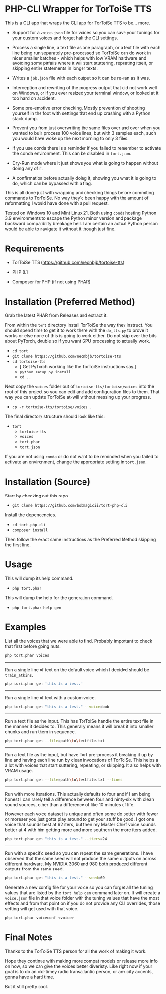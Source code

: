 # PHP-CLI Wrapper for TorToiSe TTS

This is a CLI app that wraps the CLI app for TorToiSe TTS to be... more.

* Support for a `voice.json` file for voices so you can save your tunings for
  your custom voices and forget half the CLI settings.

* Process a single line, a text file as one paragraph, or a text file with
  each line being run separately pre-processed so TorToiSe can do work in
  nicer smaller batches - which helps with low VRAM hardware and avoiding some
  pitfalls where it will start stuttering, repeating itself, or skipping entire
  statements in longer texts.

* Writes a `job.json` file with each output so it can be re-ran as it was.

* Interception and rewriting of the progress output that did not work well on
  Windows, or if you ever resized your terminal window, or looked at it too
  hard on accident.

* Some pre-emptive error checking. Mostly prevention of shooting yourself in
  the foot with settings that end up crashing with a Python stack dump.

* Prevent you from just overwriting the same files over and over when you
  wanted to bulk process 100 voice lines, but with 3 samples each, such you
  would have woke up the next morning to only 3 files.

* If you use conda there is a reminder if you failed to remember to activate
  the conda environment. This can be disabled in `tort.json`.

* Dry-Run mode where it just shows you what is going to happen without doing
  any of it.

* A confirmation before actually doing it, showing you what it is going to
  do, which can be bypassed with a flag.

This is all done just with wrapping and checking things before commiting
commands to TorToiSe. No way they'd been happy with the amount of reformatting
I would have done with a pull request.

Tested on Windows 10 and Mint Linux 21. Both using `conda` hosting Python 3.9
environments to escape the Python minor version and package backward
compatiblity breakage hell. I am certain an actual Python person would be able
to navigate it without it though just fine.



# Requirements

* TorToiSe TTS (https://github.com/neonbjb/tortoise-tts)

* PHP 8.1
* Composer for PHP (if not using PHAR)



# Installation (Preferred Method)

Grab the latest PHAR from Releases and extract it.

From within the `tort` directory install TorToiSe the way they instruct.
You should spend time to get it to work there with the `do_tts.py` to prove it
works or else none of this is going to work either. Do not skip over the bits
about PyTorch, double so if you want GPU processing to actually work.

* `cd tort`
* `git clone https://github.com/neonbjb/tortoise-tts`
* `cd tortoise-tts`
	* [ Get PyTorch working like the TorToiSe instructions say.]
	* `python setup.py install`
	* `cd ..`

Next copy the `voices` folder out of `tortoise-tts/tortoise/voices` into the
root of this project so you can edit and add configuration files to them. That
way you can update TorToiSe at-will without messing up your progress.

* `cp -r tortoise-tts/tortoise/voices .`

The final directory structure should look like this:

* `tort`
	- `tortoise-tts`
	- `voices`
	- `tort.phar`
	- `tort.json`

If you are not using `conda` or do not want to be reminded when you failed to
activate an environment, change the appropriate setting in `tort.json`.



# Installation (Source)

Start by checking out this repo.

* `git clone https://github.com/bobmagicii/tort-php-cli`

Install the dependencies.

* `cd tort-php-cli`
* `composer install`

Then follow the exact same instructions as the Preferred Method skipping the
first line.



# Usage

This will dump its help command.

* `php tort.phar`

This will dump the help for the generation command.

* `php tort.phar help gen`


# Examples

List all the voices that we were able to find. Probably important to check that
first before going nuts.

```sh
php tort.phar voices
```

---

Run a single line of text on the default voice which I decided should
be `train_atkins`.

```bash
php tort.phar gen "this is a test."
```

---

Run a single line of text with a custom voice.

```bash
php tort.phar gen "this is a test." --voice=bob
```

---

Run a text file as the input. This has TorToiSe handle the entire text file in
the manner it decides to. This generally means it will break it into smaller
chunks and run them in sequence.

```bash
php tort.phar gen --file=path\to\textfile.txt
```

---

Run a text file as the input, but have Tort pre-process it breaking it up by
line and having each line run by clean invocations of TorToiSe. This helps a
a lot with voices that start suttering, repeating, or skipping. It also helps
with VRAM usage.

```bash
php tort.phar gen --file=path\to\textfile.txt --lines
```

---

Run with more Iterations. This actually defaults to four and if I am being
honest I can rarely tell a difference between four and ninty-six with clean
sound sources, other than a difference of like 10 minutes of life.

However each voice dataset is unique and often some do better with fewer or
moreser you just gotta play around to get your stuff be good. I got one voice
that sounds best at 62 iters, but then my Master Chief voice sounds better
at 4 with him getting more and more southern the more iters added.

```sh
php tort.phar gen "this is a test." --iters=24
```

---

Run with a specific seed so you can repeat the same generations. I have
observed that the same seed will not produce the same outputs on across
different hardware. My NVIDIA 3060 and 980 both produced different outputs from
the same seed.

```sh
php tort.phar gen "this is a test." --seed=69
```

Generate a new config file for your voice so you can forget all the tuning
values that are listed by the `tort help gen` command later on. It will create
a `voice.json` file in that voice folder with the tuning values that have the
most effects and from that point on if you do not provide any CLI overrides,
those setting will get used with that voice.

```sh
php tort.phar voiceconf <voice>
```


# Final Notes

Thanks to the TorToiSe TTS person for all the work of making it work.

Hope they continue with making more compat models or release more info on how,
so we can give the voices better diveristy. Like right now if your goal is to
do an old-timey radio transatlantic person, or any city accents, gonna have a
hard time.

But it still pretty cool.


